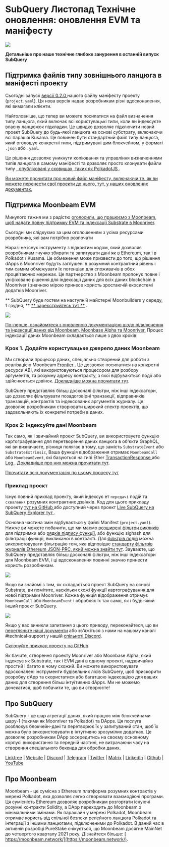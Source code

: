 # SubQuery Листопад Технічне оновлення: оновлення EVM та маніфесту

![](https://miro.medium.com/max/1400/1*q9GErDrvAyacOPm97krV6Q.png)

**Детальніше про наше технічне глибоке занурення в останній випуск SubQuery**

## Підтримка файлів типу зовнішнього ланцюга в маніфесті проекту

Сьогодні запуск [ версії 0.2.0 ](https://doc.subquery.network/create/manifest/) нашого файлу маніфесту проекту (` project.yaml `). Ця нова версія надає розробникам різні вдосконалення, які вимагали клієнти.

Найголовніше, що тепер ви можете посилатися на файл визначення типу ланцюга, який включає всі користувацькі типи, коли ви індексуєте власну ланцюжок підкладки. Це швидко дозволяє підключити новий проект SubQuery до будь-якої ланцюга на основі субстрату, включаючи всі парашаї Kusama. Це повинен бути стандартний файл типу ланцюга, який оголошує конкретні типи, підтримувані цим блокчейном, у форматі ` .json ` або ` .yaml `.

Це рішення дозволяє уникнути копіювання та управління визначеннями типів ланцюга в самому маніфесті та дозволяє просто клонувати файли типу [, опубліковані у сховищах, таких як PolkadotJS ](https://github.com/polkadot-js/apps/tree/master/packages/apps-config/src/api/spec).

[Ви можете прочитати про новий файл маніфесту, включаючи те, як ви можете перенести свої проекти до нього, тут, у наших оновлених документах.](https://doc.subquery.network/create/manifest/)

## Підтримка Moonbeam EVM

Минулого тижня ми з радістю [оголосили, що працюємо з Moonbeam, щоб надати повну підтримку EVM та індексації Substrate в Moonriver](../customer_announcements/20211028-moonbeam-evm.md).

Сьогодні ми слідкуємо за цим оголошенням з усіма ресурсами розробника, які вам потрібно розпочати

Наразі не існує інструменту з відкритим кодом, який дозволяє розробникам гнучко збирати та запитувати дані як в Ethereum, так і в Polkadot / Kusama. Це обмеження може призвести до того, що рішення dApps в Moonriver будуть заглушені в розумний контрактний рівень і тим самим обмежувати їх потенціал для споживачів в обох процвітаючих мережах. Це партнерство з Moonbeam пропонує повне і уніфіковане рішення для індексації даних для всіх даних blockchain в Moonriver і значною мірою принесе користь зростаючій екосистемі додатків Moonriver.

** SubQuery буде гостем на наступній майстерні Moonbuilders у середу, 1 грудня, ** [** зареєструйтесь тут **](https://www.crowdcast.io/e/moonbuilders-ws/10) **.**

![](https://miro.medium.com/max/600/1*AET6Ek_PqFDRoc29Jiitnw.gif)

[По-перше, ознайомтеся з оновленою документацією щодо підключення та індексації даних від Moonbeam, Moonbase Alpha та Moonriver.](https://doc.subquery.network/create/substrate-evm/) Процес індексації даних Moonbeam складається лише з двох кроків:

### Крок 1. Додайте користувацьке джерело даних Moonbeam

Ми створили процесор даних, спеціально створений для роботи з реалізацією Moonbeam [ Frontier ](https://github.com/paritytech/frontier). Це дозволяє посилатися на конкретні ресурси ABI, які використовуються процесором для розбору аргументів, та розумну адресу контракту, з якої відбуваються події або здійснюється дзвінок. [Докладніше можна прочитати тут](https://doc.subquery.network/create/substrate-evm/#data-source-spec).

SubQuery представляє більш досконалі фільтри, ніж інші індексатори, що дозволяє фільтрувати позадоговірні транзакції, відправників транзакцій, контрактів та індексованих аргументів журналу. Це дозволяє розробникам створювати широкий спектр проектів, що задовольняють їх конкретні потреби в даних.

### Крок 2: Індексуйте дані Moonbeam

Так само, як і звичайний проект SubQuery, ви використовуєте функцію картографування для перетворення даних ланцюга в об'єкти GraphQL, які ви визначаєте, різниця полягає в тому, що замість ` SubstrateEvent ` або ` SubstrateExtrinsic `, Ваша функція відображення отримає ` MoonbeamCall ` або ` MoonbeamEvent `, які базуються на типі Ether [ TransactionResponse ](https://docs.ethers.io/v5/api/providers/types/#providers-TransactionResponse) або [ Log ](https://docs.ethers.io/v5/api/providers/types/#providers-Log). [Докладніше про них можна прочитати тут](https://doc.subquery.network/create/substrate-evm/#frontierevmcall).

[Прочитати всю документацію по цьому процесу тут](https://doc.subquery.network/create/substrate-evm/#frontierevmcall)

### Приклад проєкт

Існує повний приклад проекту, який індексує ет ` передачі ` подій та ` схвалення ` розумних контрактних дзвінків. Код для цього прикладу проекту [ тут на GitHub ](https://github.com/subquery/tutorials-moonriver-evm-starter) або доступний через проект [ Live SubQuery на SubQuery Explorer тут ](https://explorer.subquery.network/subquery/subquery/moonriver-evm-starter-project).

Основна частина змін відбувається у файлі Manifest (` project.yaml `). Нижче ви можете побачити, що ми маємо [розширені фільтри викликів](https://doc.subquery.network/create/substrate-evm/#call-filters) для підтримки або [рядків підпису функції](https://docs.ethers.io/v5/api/utils/abi/fragments/#FunctionFragment), або функцію sighash для фільтрації функції, викликаної в контракті. Для [фільтрів подій](https://doc.subquery.network/create/substrate-evm/#event-filters) можна використовувати фільтрацію тем, яка відповідає [стандарту фільтрів журналів Ethereum JSON-PRC, який можна знайти тут](https://docs.ethers.io/v5/concepts/events/). Зауважте, що SubQuery представляє більш досконалі фільтри, ніж інші індексатори для Moonbeam EVM, і ці вдосконалення повинні значно принести користь розробникам.

![](https://miro.medium.com/max/700/1*4JRHItnILfCie4FT6sYLEA.png)

Якщо ви знайомі з тим, як складається проект SubQuery на основі Substrate, ви помітите, наскільки схожі функції картографування для нової підтримки Moonriver. Кожна функція відображення отримує ` MoonbeamCall ` або ` MoonbeamEvent ` і обробляє їх так само, як і будь-який інший проект SubQuery.

![](https://miro.medium.com/max/700/1*k4_uJYYCsTnPRRJ7avq2WA.png)

Якщо у вас виникли запитання з цього приводу, переконайтеся, що ви [перегляньте наші документи](https://doc.subquery.network/create/substrate-evm) або зв’яжіться з нами на нашому каналі #technical-support у нашій [спільноті Discord](https://discord.com/invite/subquery).

[Склонуйте приклад проекту на GitHub](https://github.com/subquery/tutorials-moonriver-evm-starter)

Як бачите, створення проекту Moonriver або Moonbase Alpha, який індексує як Substrate, так і EVM дані в одному проекті, надзвичайно простий і багато в чому схожий. Ви можете використовувати вдосконалені інструменти будівельних лісів SubQuery, щоб прискорити розробку dApp та скористатися або багатшою індексацією для ваших даних для створення більш інтуїтивних dApps. Ми не можемо дочекатися, щоб побачити те, що ви створюєте!

## Про SubQuery

SubQuery - це шар агрегації даних, який працює між блокчейнами шару-1 (такими як Moonriver та Polkadot) та DApps. Ця послуга розблокує блокчейн-дані та перетворює їх у запитуваний стан, щоб їх можна було використовувати в інтуїтивно зрозумілих додатках. Це дозволяє розробникам DApp зосередитись на своєму основному корпусі використання та передній частині, не витрачаючи часу на створення спеціального бекенда для обробки даних.

​​[Linktree](https://linktr.ee/subquerynetwork) | [Website](https://subquery.network/) | [Discord](https://discord.com/invite/78zg8aBSMG) | [Telegram](https://t.me/subquerynetwork) | [Twitter](https://twitter.com/subquerynetwork) | [Matrix](https://matrix.to/#/#subquery:matrix.org) | [LinkedIn](https://www.linkedin.com/company/subquery) | [Github](https://github.com/subquery/subql) | [YouTube](https://www.youtube.com/channel/UCi1a6NUUjegcLHDFLr7CqLw)

## Про Moonbeam

Moonbeam - це сумісна з Ethereum платформа розумних контрактів у мережі Polkadot, яка дозволяє легко створювати взаємодіючі програми. Ця сумісність Ethereum дозволяє розробникам розгортати існуючі розумні контракти Solidity, а DApp переходить до Moonbeam з мінімальними змінами. Як парашайн у мережі Polkadot, Moonbeam отримає користь від спільної безпеки релейного ланцюга Polkadot та інтеграції з іншими ланцюгами, підключеними до Polkadot. В даний час в активній розробці PureStake очікується, що Moonbeam досягне MainNet до четвертого кварталу 2021 року. Дізнайтеся більше: [ https://moonbeam.network/](https://moonbeam.network/).
